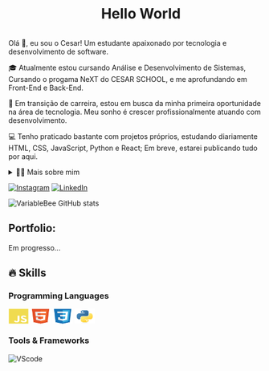 <!--título-->
<div id="user-content-toc">
  <ul align="center">
    <summary><h1 style="display: inline-block">Hello World</h1></summary>
</div>

<!-- Presentation -->
<p>
  Olá 👋, eu sou o Cesar!
Um estudante apaixonado por tecnologia e desenvolvimento de software.

🎓 Atualmente estou cursando Análise e Desenvolvimento de Sistemas, Cursando o progama NeXT do CESAR SCHOOL,  e me aprofundando em Front-End e Back-End.

🚀 Em transição de carreira, estou em busca da minha primeira oportunidade na área de tecnologia. Meu sonho é crescer profissionalmente atuando com desenvolvimento.

💻 Tenho praticado bastante com projetos próprios, estudando diariamente HTML, CSS, JavaScript, Python e React;
Em breve, estarei publicando tudo por aqui.

</p>

<!-- Dropdown -->
<details>
  <summary>👨‍💻 Mais sobre mim</summary>

  - 💬 Tenho 26 anos e atualmente moro em Recife/PE.
    
  - 📚 Gosto muito de aprender! No tempo livre, aproveito para ler livros, praticar esportes, assistir filmes. Acredito que nossos interesses pessoais enriquecem nossa visão de mundo e nossa capacidade de resolver problemas de forma criativa. \o/
</details>

<!-- Links -->
[![Instagram](https://img.shields.io/badge/Instagram-E4405F?style=for-the-badge&logo=instagram&logoColor=white)](https://www.instagram.com/dev.cesarhenrique)
[![LinkedIn](https://img.shields.io/badge/LinkedIn-0077B5?style=for-the-badge&logo=linkedin&logoColor=white)](https://www.linkedin.com/in/cesarhennrique/)

<!-- GithubStats -->
![VariableBee GitHub stats](https://github-readme-stats.vercel.app/api?username=cesarhennrique&show_icons=true&theme=dracula)

<!-- Portfolio -->
## Portfolio:
<p>Em progresso...</p>
<!-- [Seaborn Data Visualization](https://github.com/VariableBee/seaborn-data-visualization) -->


## 🔥 Skills
<!-- Skills: Programming Languages -->
  <div style="flex-basis: 48%;">
    <h3>Programming Languages</h3>
    <img align="center" alt="Js" height="30" width="40" src="https://raw.githubusercontent.com/devicons/devicon/master/icons/javascript/javascript-plain.svg">
    <img align="center" alt="HTML" height="30" width="40" src="https://raw.githubusercontent.com/devicons/devicon/master/icons/html5/html5-original.svg">
    <img align="center" alt="CSS" height="30" width="40" src="https://raw.githubusercontent.com/devicons/devicon/master/icons/css3/css3-original.svg">
    <img align="center" alt="Python" height="30" width="40" src="https://raw.githubusercontent.com/devicons/devicon/master/icons/python/python-original.svg">
  </div>
  
  <!-- Skills: Tools & Frameworks -->
  <div style="flex-basis: 48%;">
    <h3>Tools & Frameworks</h3>
    <img align="center" alt="VScode" height="30" width="40" src="https://cdn.jsdelivr.net/gh/devicons/devicon/icons/vscode/vscode-original.svg">
  </div>
  

